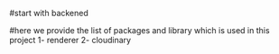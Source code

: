 #start with backened

#here we provide the list of packages and library which is used in this project
1- renderer
2- cloudinary